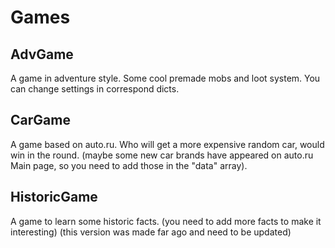 # Games

AdvGame
-------
A game in adventure style. Some cool premade mobs and loot system. You can change settings in correspond dicts.

CarGame
-------
A game based on auto.ru. Who will get a more expensive random car, would win in the round. (maybe some new car brands have appeared on auto.ru Main page, so you need to add those in the "data" array).

HistoricGame
------------
A game to learn some historic facts. (you need to add more facts to make it interesting) (this version was made far ago and need to be updated)
